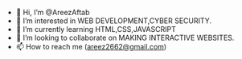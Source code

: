 - 👋 Hi, I’m @AreezAftab
- 👀 I’m interested in WEB DEVELOPMENT,CYBER SECURITY.
- 🌱 I’m currently learning HTML,CSS,JAVASCRIPT
- 💞️ I’m looking to collaborate on MAKING INTERACTIVE WEBSITES.
- 📫 How to reach me (areez2662@gmail.com)

<!---
AreezAftab/AreezAftab is a ✨ special ✨ repository because its `README.md` (this file) appears on your GitHub profile.
You can click the Preview link to take a look at your changes.
--->
